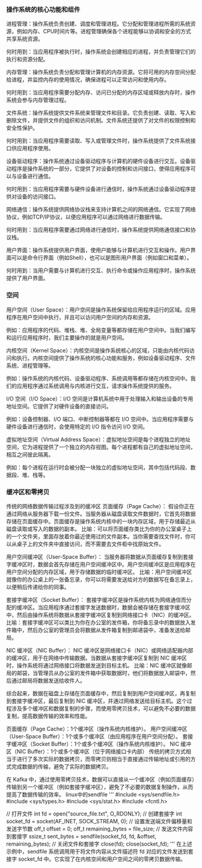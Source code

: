 ### 操作系统的核心功能和组件

进程管理：操作系统负责创建、调度和管理进程。它分配和管理进程所需的系统资源，例如内存、CPU时间片等。进程管理确保各个进程能够以协调和安全的方式共享系统资源。

何时用到：当应用程序被执行时，操作系统会创建相应的进程，并负责管理它们的执行和资源分配。

内存管理：操作系统负责分配和管理计算机的内存资源。它将可用的内存空间分配给进程，并监控内存的使用情况，确保进程可以正常访问和使用内存。

何时用到：当应用程序需要分配内存、访问已分配的内存区域或释放内存时，操作系统会参与内存管理过程。

文件系统：操作系统提供文件系统来管理文件和目录。它负责创建、读取、写入和删除文件，并提供文件的组织和访问机制。文件系统还提供了对文件的权限控制和安全性保护。

何时用到：当应用程序需要读取、写入或管理文件时，操作系统提供了文件系统接口供应用程序使用。

设备驱动程序：操作系统通过设备驱动程序与计算机的硬件设备进行交互。设备驱动程序是操作系统的一部分，它提供了对设备的控制和访问接口，使得应用程序可以与设备进行通信。

何时用到：当应用程序需要与硬件设备进行通信时，操作系统通过设备驱动程序提供对设备的访问接口。

网络通信：操作系统提供网络协议栈来支持计算机之间的网络通信。它实现了网络协议，例如TCP/IP协议，以便应用程序可以通过网络进行数据传输。

何时用到：当应用程序需要通过网络进行通信时，操作系统提供网络通信接口和协议栈。

用户界面：操作系统提供用户界面，使用户能够与计算机进行交互和操作。用户界面可以是命令行界面（例如Shell），也可以是图形用户界面（例如窗口和菜单）。

何时用到：当用户需要与计算机进行交互、执行命令或操作应用程序时，操作系统提供了用户界面。
### 空间

用户空间（User Space）：用户空间是操作系统保留给应用程序运行的区域。应用程序在用户空间中执行，并且可以访问用户空间的内存和资源。

例如：应用程序的代码、堆栈、堆、全局变量等都存储在用户空间中。当我们编写和运行应用程序时，我们主要操作的就是用户空间。

内核空间（Kernel Space）：内核空间是操作系统核心的区域，只能由内核代码访问和执行。内核空间提供了操作系统的核心功能和服务，例如设备驱动程序、文件系统、进程管理等。

例如：操作系统的内核代码、设备驱动程序、系统调用等都存储在内核空间中。我们的应用程序通过系统调用与内核进行交互，请求操作系统提供的服务。

I/O 空间（I/O Space）：I/O 空间是计算机系统中用于处理输入和输出设备的专用地址空间。它提供了对硬件设备的直接访问。

例如：设备控制器、I/O 端口、中断控制器等都在 I/O 空间中。当应用程序需要与硬件设备进行通信时，会使用特定的 I/O 指令访问 I/O 空间。

虚拟地址空间（Virtual Address Space）：虚拟地址空间是每个进程独立的地址空间，它为进程提供了一个独立的内存视图。每个进程都有自己的虚拟地址空间，相互之间彼此隔离。

例如：每个进程在运行时会被分配一块独立的虚拟地址空间，其中包括代码段、数据段、堆、栈等。

### 缓冲区和零拷贝
传统的网络数据传输过程涉及到的缓冲区
页面缓存（Page Cache）：
假设你正在通过网络从服务器下载一份文件。当服务器从磁盘读取文件数据时，它首先将数据存储在页面缓存中。页面缓存是操作系统内核中的一块内存区域，用于存储最近从磁盘读取或写入的数据的副本。
比喻：可以将页面缓存类比为你的办公室桌子上的一个文件夹，里面存放着你最近使用过的文件副本。当你需要查找文件时，你可以从桌子上的文件夹中直接访问，而不需要去文件柜中找原始文件。

用户空间缓冲区（User-Space Buffer）：
当服务器将数据从页面缓存复制到套接字缓冲区时，数据会首先存储在用户空间缓冲区中。用户空间缓冲区是应用程序在用户空间分配的内存区域，用于存储数据的临时缓冲区。
比喻：用户空间缓冲区就像你的办公桌上的一张备忘录，你可以将需要发送给对方的数据写在备忘录上，以便稍后传递给你的同事。

套接字缓冲区（Socket Buffer）：
套接字缓冲区是操作系统内核为网络通信而分配的缓冲区。当应用程序通过套接字发送数据时，数据会被存储在套接字缓冲区中，然后由操作系统将数据从套接字缓冲区复制到网络接口卡（NIC）的缓冲区。
比喻：套接字缓冲区可以类比为你在办公室的发件箱，你将备忘录中的数据放入发件箱中，然后办公室的管理员会将数据从发件箱复制到邮递袋中，准备发送给邮局。

NIC 缓冲区（NIC Buffer）：
NIC 缓冲区是网络接口卡（NIC）或网络适配器内部的缓冲区，用于在网络中传输数据。当数据从套接字缓冲区复制到 NIC 缓冲区时，操作系统将通过网络接口将数据发送到目标主机。
比喻：NIC 缓冲区就像邮局的邮袋，当管理员从办公室的发件箱中获取数据时，他们将数据放入邮袋中，然后通过邮局将数据发送给收件人。

综合起来，数据在磁盘上存储在页面缓存中，然后复制到用户空间缓冲区，再复制到套接字缓冲区，最后复制到 NIC 缓冲区，并通过网络发送给目标主机。这个过程涉及多个缓冲区和数据复制的步骤，而使用零拷贝技术，可以避免不必要的数据复制，提高数据传输的效率和性能。

页面缓存（Page Cache）：1个缓冲区（操作系统内核维护）。
用户空间缓冲区（User-Space Buffer）：1个或多个缓冲区（由应用程序在用户空间分配）。
套接字缓冲区（Socket Buffer）：1个或多个缓冲区（操作系统内核维护）。
NIC 缓冲区（NIC Buffer）：1个或多个缓冲区（位于网络接口卡内部）
传统的拷贝方式相当于进行了多次实际的数据拷贝，而零拷贝则相当于直接通过传输地址或引用的方式完成数据的传输，避免了实际的数据拷贝。

在 Kafka 中，通过使用零拷贝技术，数据可以直接从一个缓冲区（例如页面缓存）传输到另一个缓冲区（例如套接字缓冲区），避免了不必要的数据复制操作，从而提高了数据传输的效率。
linux中的sendfile
'''
#include <sys/sendfile.h>
#include <sys/types.h>
#include <sys/stat.h>
#include <fcntl.h>

// 打开文件
int fd = open("source_file.txt", O_RDONLY);
// 创建套接字
int socket_fd = socket(AF_INET, SOCK_STREAM, 0);
// 设置发送端文件偏移量和发送字节数
off_t offset = 0;
off_t remaining_bytes = file_size;
// 发送文件内容到套接字
ssize_t sent_bytes = sendfile(socket_fd, fd, &offset, remaining_bytes);
// 关闭文件和套接字
close(fd);
close(socket_fd);
'''
在上述示例中，sendfile 系统调用用于将文件内容从文件描述符 fd 对应的文件发送到套接字 socket_fd 中。它实现了在内核空间和用户空间之间的零拷贝数据传输。
